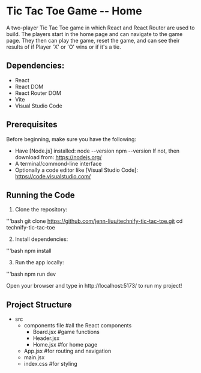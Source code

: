 # Tic Tac Toe Game -- Home

A two-player Tic Tac Toe game in which React and React Router are used to build. The players start in the home page and can navigate to the game page. They then can play the game, reset the game, and can see their results of if Player 'X' or 'O' wins or if it's a tie. 


## Dependencies: 
- React 
- React DOM 
- React Router DOM 
- Vite 
- Visual Studio Code 

## Prerequisites 

Before beginning, make sure you have the following: 

- Have [Node.js] installed: 
node --version
npm --version 
If not, then download from: https://nodejs.org/ 
- A terminal/commond-line interface 
- Optionally a code editor like [Visual Studio Code]: https://code.visualstudio.com/

## Running the Code 

1. Clone the repository: 

'''bash
git clone https://github.com/jenn-liuu/technify-tic-tac-toe.git
cd technify-tic-tac-toe 

2. Install dependencies: 

'''bash 
npm install 

3. Run the app locally: 

'''bash
npm run dev 

Open your browser and type in http://localhost:5173/ to run my project! 

## Project Structure 

- src 
    - components file #all the React components 
        - Board.jsx #game functions 
        - Header.jsx
        - Home.jsx #for home page 
    - App.jsx #for routing and navigation 
    - main.jsx 
    - index.css #for styling




